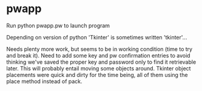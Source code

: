 pwapp
=====

Run python pwapp.pw to launch program

Depending on version of python 'Tkinter' is sometimes written 'tkinter'...

Needs plenty more work, but seems to be in working condition (time to try and break it). Need to add some key and pw confirmation entries to avoid 
thinking we've saved the proper key and password only to find it retrievable later. This will probably entail moving some
objects around. Tkinter object placements were quick and dirty for the time being, all of them using the place method
instead of pack.


